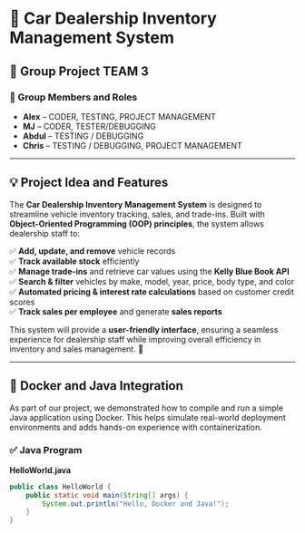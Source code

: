 # 🚗 Car Dealership Inventory Management System  

## 📌 Group Project TEAM 3  

### 👥 Group Members and Roles  
- **Alex** – CODER, TESTING, PROJECT MANAGEMENT  
- **MJ** – CODER, TESTER/DEBUGGING  
- **Abdul** – TESTING / DEBUGGING  
- **Chris** – TESTING / DEBUGGING, PROJECT MANAGEMENT  

---

## 💡 Project Idea and Features  

The **Car Dealership Inventory Management System** is designed to streamline vehicle inventory tracking, sales, and trade-ins. Built with **Object-Oriented Programming (OOP) principles**, the system allows dealership staff to:  

✅ **Add, update, and remove** vehicle records  
✅ **Track available stock** efficiently  
✅ **Manage trade-ins** and retrieve car values using the **Kelly Blue Book API**  
✅ **Search & filter** vehicles by make, model, year, price, body type, and color  
✅ **Automated pricing & interest rate calculations** based on customer credit scores  
✅ **Track sales per employee** and generate **sales reports**  

This system will provide a **user-friendly interface**, ensuring a seamless experience for dealership staff while improving overall efficiency in inventory and sales management. 🚀  

---

## 🐳 Docker and Java Integration

As part of our project, we demonstrated how to compile and run a simple Java application using Docker. This helps simulate real-world deployment environments and adds hands-on experience with containerization.

### ✅ Java Program
**HelloWorld.java**
```java
public class HelloWorld {
    public static void main(String[] args) {
        System.out.println("Hello, Docker and Java!");
    }
}

